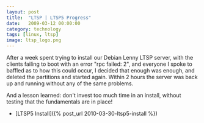 ```yaml
---
layout: post
title:  "LTSP | LTSP5 Progress"
date:   2009-03-12 00:00:00
category: technology
tags: [linux, ltsp] 
image: ltsp_logo.png
---
```


After a week spent trying to install our Debian Lenny LTSP server, with the clients failing to boot with an error "rpc failed: 2", and everyone I spoke to baffled as to how this could occur, I decided that enough was enough, and deleted the partitions and started again.  Within 2 hours the server was back up and running without any of the same problems.

<!--more-->

And a lesson learned: don't invest too much time in an install, without testing that the fundamentals are in place!

   * [LTSP5 Install]({% post_url 2010-03-30-ltsp5-install %})

